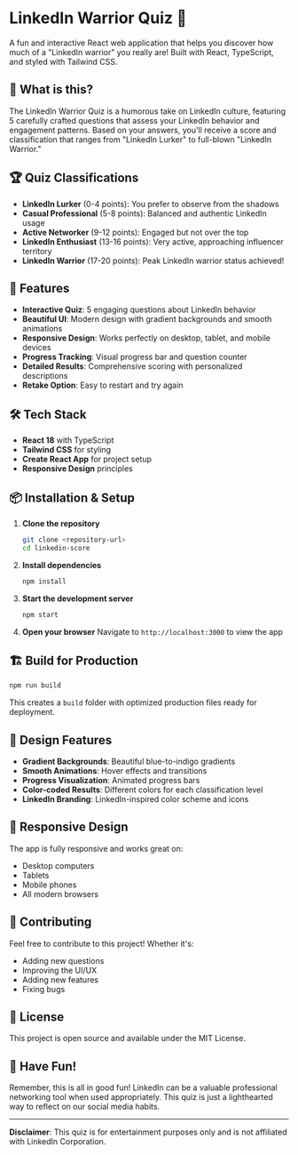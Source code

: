 # LinkedIn Warrior Quiz 🚀

A fun and interactive React web application that helps you discover how much of a "LinkedIn warrior" you really are! Built with React, TypeScript, and styled with Tailwind CSS.

## 🎯 What is this?

The LinkedIn Warrior Quiz is a humorous take on LinkedIn culture, featuring 5 carefully crafted questions that assess your LinkedIn behavior and engagement patterns. Based on your answers, you'll receive a score and classification that ranges from "LinkedIn Lurker" to full-blown "LinkedIn Warrior."

## 🏆 Quiz Classifications

- **LinkedIn Lurker** (0-4 points): You prefer to observe from the shadows
- **Casual Professional** (5-8 points): Balanced and authentic LinkedIn usage
- **Active Networker** (9-12 points): Engaged but not over the top
- **LinkedIn Enthusiast** (13-16 points): Very active, approaching influencer territory
- **LinkedIn Warrior** (17-20 points): Peak LinkedIn warrior status achieved!

## 🚀 Features

- **Interactive Quiz**: 5 engaging questions about LinkedIn behavior
- **Beautiful UI**: Modern design with gradient backgrounds and smooth animations
- **Responsive Design**: Works perfectly on desktop, tablet, and mobile devices
- **Progress Tracking**: Visual progress bar and question counter
- **Detailed Results**: Comprehensive scoring with personalized descriptions
- **Retake Option**: Easy to restart and try again

## 🛠️ Tech Stack

- **React 18** with TypeScript
- **Tailwind CSS** for styling
- **Create React App** for project setup
- **Responsive Design** principles

## 📦 Installation & Setup

1. **Clone the repository**
   ```bash
   git clone <repository-url>
   cd linkedin-score
   ```

2. **Install dependencies**
   ```bash
   npm install
   ```

3. **Start the development server**
   ```bash
   npm start
   ```

4. **Open your browser**
   Navigate to `http://localhost:3000` to view the app

## 🏗️ Build for Production

```bash
npm run build
```

This creates a `build` folder with optimized production files ready for deployment.

## 🎨 Design Features

- **Gradient Backgrounds**: Beautiful blue-to-indigo gradients
- **Smooth Animations**: Hover effects and transitions
- **Progress Visualization**: Animated progress bars
- **Color-coded Results**: Different colors for each classification level
- **LinkedIn Branding**: LinkedIn-inspired color scheme and icons

## 📱 Responsive Design

The app is fully responsive and works great on:
- Desktop computers
- Tablets
- Mobile phones
- All modern browsers

## 🤝 Contributing

Feel free to contribute to this project! Whether it's:
- Adding new questions
- Improving the UI/UX
- Adding new features
- Fixing bugs

## 📄 License

This project is open source and available under the MIT License.

## 🎉 Have Fun!

Remember, this is all in good fun! LinkedIn can be a valuable professional networking tool when used appropriately. This quiz is just a lighthearted way to reflect on our social media habits.

---

**Disclaimer**: This quiz is for entertainment purposes only and is not affiliated with LinkedIn Corporation.

